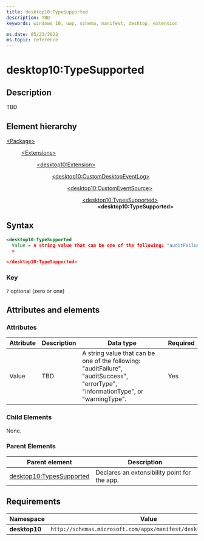 ```yaml
---
title: desktop10:TypeSupported
description: TBD
keywords: windows 10, uwp, schema, manifest, desktop, extension

ms.date: 05/23/2022
ms.topic: reference
---
```


# desktop10:TypeSupported

## Description

TBD

## Element hierarchy

<dl>
<dt><a href="element-package.md">&lt;Package&gt;</a></dt>
<dd>
<dl>
<dt><a href="element-extensions.md">&lt;Extensions&gt;</a></dt>
<dd>
<dl>
<dt><a href="element-desktop10-extension.md">&lt;desktop10:Extension&gt;</a></dt>
<dd>
<dl>
<dt><a href="element-desktop10-customdesktopeventlog.md">&lt;desktop10:CustomDesktopEventLog&gt;</a></dt>
<dd>
<dl>
<dt><a href="element-desktop10-customeventsource.md">&lt;desktop10:CustomEventSource&gt;</a></dt>
<dd>
<dl>
<dt><a href="element-desktop10-eventmessagefiles.md">&lt;desktop10:TypesSupported&gt;</a></dt>
<dd><strong>&lt;desktop10:TypeSupported&gt;</strong></dd>
</dd>
</dl>
</dd>
</dl>
</dd>
</dl>
</dd>
</dl>
</dd>
</dl>

## Syntax

```xml
<desktop10:TypeSupported
  Value = A string value that can be one of the following: "auditFailure", "auditSuccess", "errorType", "informationType", or "warningType".
  >

</desktop10:TypeSupported>
```

### Key

`?` optional (zero or one)

## Attributes and elements

### Attributes

| Attribute | Description | Data type | Required |
|-|-|-|-|
| Value | TBD | A string value that can be one of the following: "auditFailure", "auditSuccess", "errorType", "informationType", or "warningType". | Yes |

### Child Elements

None.

### Parent Elements

| Parent element | Description |
|-|-|
| [desktop10:TypesSupported](element-desktop10-typessupported.md) | Declares an extensibility point for the app. |

## Requirements

| Namespace | Value |
|-|-|
| **desktop10** | `http://schemas.microsoft.com/appx/manifest/desktop/windows10/10` |